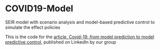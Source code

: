 # COVID19-Model
SEIR model with scenario analysis and model-based predictive control to simulate the effect policies

This is the code for the [article, Covid-19: from model prediction to model predictive control,](https://www.linkedin.com/pulse/covid-19-from-model-prediction-predictive-control-ingmar-nopens/?trackingId=4P5ydm8bSOmyUBkRFNRWxw%3D%3D) published on LinkedIn by our group
